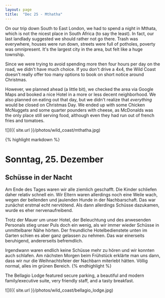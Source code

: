 ```yaml
---
layout: page
title:  "Dec 25 - Mthatha"
---
```


On our trip down South to East London, we had to spend a night in Mthata, which is not the nicest place in South Africa (to say the least). In fact, our last landlady suggested we should rather not go there. Trash was everywhere, houses were run down, streets were full of potholes, poverty was omnipresent. It's the largest city in the area, but felt like a huge township.

Since we were trying to avoid spending more then four hours per day on the road, we didn't have much choice. If you don't drive a 4x4, the Wild Coast doesn't really offer too many options to book on short notice around Christmas.

However, we planned ahead (a little bit), we checked the area via Google Maps and booked a nice Hotel in a more or less decent neighborhood. We also planned on eating out that day, but we didn't realize that _everything_ would be closed on Christmas Day. We ended up with some Chicken McNuggets and some quarter pounders with cheese, as McDonalds was the only place still serving food, although even they had run out of french fries and tomatoes.

![]({{ site.url }}/photos/wild_coast/mthatha.jpg)

{% highlight markdown %}
# Sonntag, 25. Dezember
## Schüsse in der Nacht

Am Ende des Tages waren wir alle ziemlich geschafft. Die Kinder schliefen daher relativ schnell ein. Wir Eltern waren allerdings noch eine Weile wach, wegen der bellenden und jaulenden Hunde in der Nachbarschaft. Das war zunächst erstmal echt nervtötend. Als dann allerdings Schüsse dazukamen, wurde es eher nervenaufreibend.

Trotz der Mauer um unser Hotel, der Beleuchtung und des anwesenden Personals stieg unser Puls doch ein wenig, als wir immer wieder Schüsse in unmittelbarer Nähe hörten. Der freundliche Hotelbedienstete unten im Garten schien es aber ganz gelassen zu nehmen. Das war einerseits beruhigend, andererseits befremdlich.

Irgendwann waren endlich keine Schüsse mehr zu hören und wir konnten auch schlafen. Am nächsten Morgen beim Frühstück erklärte man uns dann, dass wir nur die Weihnachtsfeier der Nachbarn miterlebt hätten. Völlig normal, alles im grünen Bereich.
{% endhighlight %}

The Bellagio Lodge featured secure parking, a beautiful and modern family/executive suite, very friendly staff, and a tasty breakfast.

![]({{ site.url }}/photos/wild_coast/bellagio_lodge.jpg)
